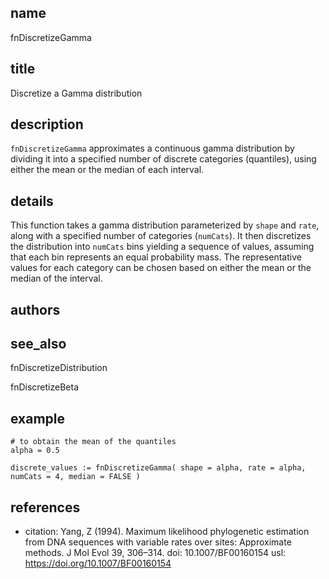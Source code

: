 ## name
fnDiscretizeGamma
## title
Discretize a Gamma distribution
## description
`fnDiscretizeGamma` approximates a continuous gamma distribution by dividing it into a specified number of discrete categories (quantiles), using either the mean or the median of each interval.

## details
This function takes a gamma distribution parameterized by `shape` and `rate`, along with a specified number of categories (`numCats`).
It then discretizes the distribution into `numCats` bins yielding a sequence of values, assuming that each bin represents an equal probability mass.
The representative values for each category can be chosen based on either the mean or the median of the interval.

## authors
## see_also
fnDiscretizeDistribution

fnDiscretizeBeta

## example
    # to obtain the mean of the quantiles
    alpha = 0.5

    discrete_values := fnDiscretizeGamma( shape = alpha, rate = alpha, numCats = 4, median = FALSE )


## references
- citation: Yang, Z (1994). Maximum likelihood phylogenetic estimation from DNA sequences with variable rates over sites: Approximate methods. J Mol Evol 39, 306–314.
  doi: 10.1007/BF00160154
  usl: https://doi.org/10.1007/BF00160154
